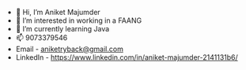 - 👋 Hi, I’m Aniket Majumder
- 👀 I’m interested in working in a FAANG
- 🌱 I’m currently learning Java
- 📫 9073379546
- Email - aniketryback@gmail.com
- LinkedIn - https://www.linkedin.com/in/aniket-majumder-2141131b6/

<!---
aniketryback/aniketryback is a ✨ special ✨ repository because its `README.md` (this file) appears on your GitHub profile.
You can click the Preview link to take a look at your changes.
--->
